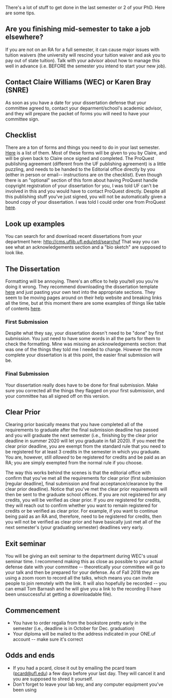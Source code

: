There's a lot of stuff to get done in the last semester or 2 of your PhD. Here are some tips.

## Are you finishing mid-semester to take a job elsewhere?
If you are not on an RA for a full semester, it can cause major issues with tuition waivers (the university will rescind your tuition waiver and ask you to pay out of state tuition). Talk with your advisor about how to manage this well in advance (i.e. BEFORE the semester you intend to start your new job). 

## Contact Claire Williams (WEC) or Karen Bray (SNRE)
As soon as you have a date for your dissertation defense that your committee agreed to, contact your deparment/school's academic advisor, and they will prepare the packet of forms you will need to have your committee sign. 

## Checklist
There are a ton of forms and things you need to do in your last semester. [Here](http://graduateschool.ufl.edu/graduate-life/graduation/graduation-checklist/) is a list of them. Most of these forms will be given to you by Claire, and will be given back to Claire once signed and completed. The ProQuest publishing agreement (different from the UF publishing agreement) is a little puzzling, and needs to be handed to the Editorial office directly by you (either in person or email-- instructions are on the checklist). Even though there is an "optional" section of this form about having ProQuest handle copyright registration of your dissertation for you, I was told UF can't be involved in this and you would have to contact ProQuest directly. Despite all this publishing stuff you've just signed, you will not be automatically given a bound copy of your dissertation. I was told I could order one from ProQuest [here](https://www.proquest.com/products-services/dissertations/).

## Look up examples
You can search for and download recent dissertations from your department here: http://cms.uflib.ufl.edu/etd/searchuf
That way you can see what an acknowledgements section and a "bio sketch" are supposed to look like.

## The Dissertation
Formatting will be annoying. There's an office to help you/tell you you're doing it wrong. They recommend downloading the dissertation template [here](http://helpdesk.ufl.edu/application-support-center/graduate-editorial-office/) and just pasting your own text into the appropriate sections. They seem to be moving pages around on their help website and breaking links all the time, but at this moment there are some examples of things like table of contents [here](http://graduateschool.ufl.edu/about-us/offices/editorial/format-requirements/).
### First Submission
Despite what they say, your dissertation doesn't need to be "done" by first submission. You just need to have some words in all the parts for them to check the formatting. Mine was missing an acknowledgements section: that was one of the things they told me I needed to change. However the more complete your dissertation is at this point, the easier final submission will be.
### Final Submission
Your dissertation really does have to be done for final submission. Make sure you corrected all the things they flagged on your first submission, and your committee has all signed off on this version.

## Clear Prior
Clearing prior basically means that you have completed all of the requirements to graduate after the final submission deadline has passed and you will graduate the next semester (i.e., finishing by the clear prior deadline in summer 2020 will let you graduate in fall 2020). If you meet the clear prior deadline, you are exempt from the standard rule that you need to be registered for at least 3 credits in the semester in which you graduate. You are, however, still _allowed_ to be registered for credits and be paid as an RA; you are simply exempted from the normal rule if you choose. 

The way this works behind the scenes is that the editorial office with confirm that you've met all the requirements for clear prior (first submission [regular deadline], final submission and final acceptance/clearance by the clear prior deadline). Notice that you've met the clear prior requirements will then be sent to the graduate school offices. If you are not registered for any credits, you will be verified as clear prior. If you _are_ registered for credits, they will reach out to confirm whether you want to remain registered for credits or be verified as clear prior. For example, if you want to continue being paid as an RA and, therefore, need to be registered for credits, then you will not be verified as clear prior and have basically just met all of the next semester's (your graduating semester) deadlines very early. 

## Exit seminar
You will be giving an exit seminar to the department during WEC's usual seminar time. I recommend making this as close as possible to your actual defense date with your committee -- theoretically your committee will go to your talk and then be prepared for your defense. As of Fall 2018 they are using a zoom room to record all the talks, which means you can invite people to join remotely with the link. It will also hopefully be recorded -- you can email Tom Barnash and he will give you a link to the recording (I have been unsuccessful at getting a downloadable file).

## Commencement
* You have to order regalia from the bookstore pretty early in the semester (i.e., deadline is in October for Dec. graduation)
* Your diploma will be mailed to the address indicated in your ONE.uf account -- make sure it's correct

## Odds and ends
* If you had a pcard, close it out by emailing the pcard team (pcard@ufl.edu) a few days before your last day. They will cancel it and you are supposed to shred it yourself. 
* Don't forget to leave your lab key, and any computer equipment you've been using